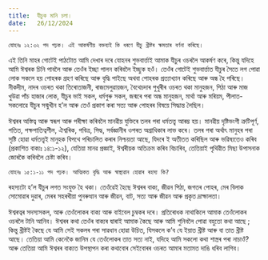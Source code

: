 ```yaml
---
title:  যীচুক মানি চলা।
date:   26/12/2024
---
```


`যোহনঃ ১২:৩২ পদ পঢ়ক। এই আকৰ্ষণীয় বক্তব্যই কি ধৰণে যীচু খ্ৰীষ্টৰ ক্ষমতাৰ বৰ্ণনা কৰিছে।`

এই তিনি মাহৰ গোটেই পাঠটোত আমি দেখাৰ দৰে যোহনৰ শুভবাৰ্ত্তাই আমাক যীচুৰ ওচৰলৈ আকৰ্ষণ কৰে, কিন্তু যদিহে আমি ঈশ্বৰক চিনি পাবলৈ আৰু তেওঁৰ ইচ্ছা পালন কৰিবলৈ ইচ্ছুক হওঁ। তেওঁৰ গোটেই শুভবাৰ্ত্তাত যীচুৰ সৈতে লগ পোৱা লোক সকলে হয় পোহৰক গ্ৰহণ কৰিছে আৰু বৃদ্ধি পাইছে অথবা পোহৰক প্ৰত্যাখ্যান কৰিছে আৰু অন্ধ হৈ পৰিছে। নীকদীম, নাদৰ ওচৰত থকা তিৰোতাজনী, ৰাজমেলুৱায়জন, বৈথেচদাৰ পুখুৰীৰ ওচৰত থকা মানুহজন, পিঠা আৰু মাজ খুউৱা পাঁচ হাজাৰ লোক, যীচুৰ ভাই সকল, ধৰ্মগুৰু সকল, জন্মৰে পৰা অন্ধ মানুহজন, মাৰ্থা আৰু মৰিয়ম, পীলাত-সকলোৱে যীচুৰ সন্মুখীন হ’ল আৰু তেওঁ প্ৰকাশ কৰা সত্য আৰু পোহৰৰ বিষয়ে সিদ্ধান্ত লৈছিল।

ঈশ্বৰৰ অস্তিত্ব আৰু স্বৰূপ আৰু পৰীক্ষা কৰিবলৈ মানৱীয় যুক্তিৰে তলৰ পৰা ধৰ্মতত্ত্ব আৰম্ভ হয়। মানৱীয় দৃষ্টিভংগী ত্ৰুটিপূৰ্ণ, পতিত, পক্ষপাতিত্বশীল, ঐশ্বৰিক, পবিত্ৰ, সিদ্ধ, সৰ্বজ্ঞানীৰ ওপৰত অগ্ৰাধিকাৰ লাভ কৰে। তলৰ পৰা অৰ্থাৎ মানুহৰ পৰা সৃষ্টি হোৱা ধৰ্মতত্ত্বই মানুহক বিপথে পৰিচালিত কৰাৰ নিশ্চয়তা আছে, যিদৰে ই অতীতত কৰিছিল আৰু ভৱিষ্যতেও কৰিব (প্ৰকাশিত বাক্যঃ ১৪:১-১২), যেতিয়া মানৱ প্ৰজ্ঞাই, ঈশ্বৰীয়ক অতিক্ৰম কৰিব বিচাৰিব, তেতিয়াই পৃথিৱীত মিছা উপাসনাক জোৰকৈ কৰিবলৈ চেষ্টা কৰিব।

`যোহনঃ ১৫:১-১১ পদ পঢ়ক। আত্মিকত বৃদ্ধি আৰু স্বাস্থ্যৱান হোৱাৰ ৰহস্য কি?`

ৰহস্যটো হ’ল যীচুৰ লগত সংযুক্ত হৈ থকা। তেওঁৱেই হৈছে ঈশ্বৰৰ বাক্য, জীৱন পিঠা, জগতৰ পোহৰ, মেৰ বিলাক সোমোৱাৰ দুৱাৰ, মেৰৰ সহৰখীয়া পুনৰুত্থান আৰু জীৱন, বাট, সত্য আৰু জীৱন আৰু প্ৰকৃত দ্ৰাক্ষালতা।

ঈশ্বৰত্বৰ সদস্যসকল, আৰু তেওঁলোকৰ বাক্য আৰু বাইবেল চুম্বকৰ দৰে। প্ৰতিৰোধক নাথাকিলে আমাক তেওঁলোকৰ ওচৰলৈ টানি আনিব। ঈশ্বৰৰ কথা তেওঁৰ বাক্যৰ দ্বাৰাই আমাক কৈছে আৰু আমি শুনিবলৈ পোৱা বহুতো কথা আছে ; কিন্তু খ্ৰীষ্টই কৈছে যে আমি সেই সকলৰ পৰা সাৱধান হোৱা উচিত, যিসকলে ক’ব যে ইয়াত খ্ৰীষ্ট আৰু বা তাত খ্ৰীষ্ট আছে। তেতিয়া আমি কেনেকৈ জানিম যে তেওঁলোকৰ তাত সত্য নাই, যদিহে আমি সকলো কথা শাস্ত্ৰৰ পৰা নাচাওঁ? আৰু তেতিয়া আমি ঈশ্বৰৰ বাক্যত উপস্থাপন কৰা কথাবোৰ সেইবোৰৰ ওচৰত আমাৰ মতামত দাঙি ধৰিব লাগিব।